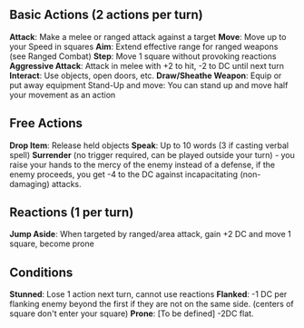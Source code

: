## Basic Actions (2 actions per turn)

**Attack**: Make a melee or ranged attack against a target
**Move**: Move up to your Speed in squares
**Aim**: Extend effective range for ranged weapons (see Ranged Combat)
**Step**: Move 1 square without provoking reactions
**Aggressive Attack**: Attack in melee with +2 to hit, -2 to DC until next turn
**Interact**: Use objects, open doors, etc.
**Draw/Sheathe Weapon**: Equip or put away equipment
Stand-Up and move: You can stand up and move half your movement as an action 
## Free Actions

**Drop Item**: Release held objects
**Speak**: Up to 10 words (3 if casting verbal spell)
**Surrender** (no trigger required, can be played outside your turn) - you raise your hands to the mercy of the enemy instead of a defense, if the enemy proceeds, you get -4 to the DC against incapacitating (non-damaging) attacks.

## Reactions (1 per turn)

**Jump Aside**: When targeted by ranged/area attack, gain +2 DC and move 1 square, become prone

## Conditions

**Stunned**: Lose 1 action next turn, cannot use reactions
**Flanked**: -1 DC per flanking enemy beyond the first if they are not on the same side. (centers of square don't enter your square) 
**Prone**: [To be defined] -2DC flat.


